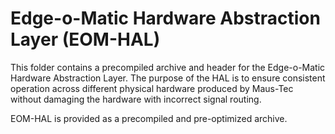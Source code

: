 # Edge-o-Matic Hardware Abstraction Layer (EOM-HAL)

This folder contains a precompiled archive and header for the Edge-o-Matic
Hardware Abstraction Layer. The purpose of the HAL is to ensure consistent operation
across different physical hardware produced by Maus-Tec without damaging the hardware 
with incorrect signal routing.

EOM-HAL is provided as a precompiled and pre-optimized archive.